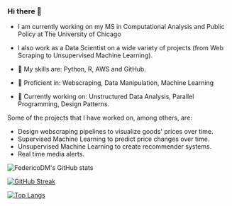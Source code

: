 ### Hi there 👋


-  I am currently working on my MS in Computational Analysis and Public Policy at The University of Chicago
-  I also work as a Data Scientist on a wide variety of projects (from Web Scraping to Unsupervised Machine Learning).



- 🔭 My skills are: Python, R, AWS and GitHub.
- 💬 Proficient in: Webscraping, Data Manipulation, Machine Learning
- 🌱 Currently working on: Unstructured Data Analysis, Parallel Programming, Design Patterns.


Some of the projects that I have worked on, among others, are:

- Design webscraping pipelines to visualize goods' prices over time.
- Supervised Machine Learning to predict price changes over time.
- Unsupervised Machine Learning to create recommender systems.
- Real time media alerts.


![FedericoDM's GitHub stats](https://github-readme-stats-sigma-five.vercel.app/api?username=FedericoDM&show_icons=true&theme=codeSTACKr&count_private=true)

[![GitHub Streak](http://github-readme-streak-stats.herokuapp.com?user=FedericoDM&theme=dark&background=000000)](https://git.io/streak-stats)


[![Top Langs](https://github-readme-stats.vercel.app/api/top-langs/?username=FedericoDM&layout=compact&theme=vision-friendly-dark)](https://github.com/anuraghazra/github-readme-stats)


<!--
**FedericoDM/FedericoDM** is a ✨ _special_ ✨ repository because its `README.md` (this file) appears on your GitHub profile.

Here are some ideas to get you started:

- 🔭 I’m currently working on ...
- 🌱 I’m currently learning ...
- 👯 I’m looking to collaborate on ...
- 🤔 I’m looking for help with ...
- 💬 Ask me about ...
-->

